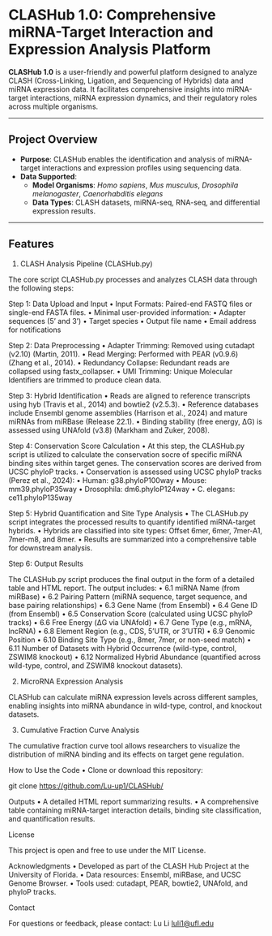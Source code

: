 # CLASHub 1.0: Comprehensive miRNA-Target Interaction and Expression Analysis Platform

**CLASHub 1.0** is a user-friendly and powerful platform designed to analyze CLASH (Cross-Linking, Ligation, and Sequencing of Hybrids) data and miRNA expression data. It facilitates comprehensive insights into miRNA-target interactions, miRNA expression dynamics, and their regulatory roles across multiple organisms.

---

## Project Overview

- **Purpose**: CLASHub enables the identification and analysis of miRNA-target interactions and expression profiles using sequencing data.
- **Data Supported**:
  - **Model Organisms**: *Homo sapiens*, *Mus musculus*, *Drosophila melanogaster*, *Caenorhabditis elegans*
  - **Data Types**: CLASH datasets, miRNA-seq, RNA-seq, and differential expression results.

---

## Features

1. CLASH Analysis Pipeline (CLASHub.py)

The core script CLASHub.py processes and analyzes CLASH data through the following steps:

Step 1: Data Upload and Input
	•	Input Formats: Paired-end FASTQ files or single-end FASTA files.
	•	Minimal user-provided information:
	•	Adapter sequences (5’ and 3’)
	•	Target species
	•	Output file name
	•	Email address for notifications

Step 2: Data Preprocessing
	•	Adapter Trimming: Removed using cutadapt (v2.10) (Martin, 2011).
	•	Read Merging: Performed with PEAR (v0.9.6) (Zhang et al., 2014).
	•	Redundancy Collapse: Redundant reads are collapsed using fastx_collapser.
	•	UMI Trimming: Unique Molecular Identifiers are trimmed to produce clean data.


Step 3: Hybrid Identification
	•	Reads are aligned to reference transcripts using hyb (Travis et al., 2014) and bowtie2 (v2.5.3).
	•	Reference databases include Ensembl genome assemblies (Harrison et al., 2024) and mature miRNAs from miRBase (Release 22.1).
	•	Binding stability (free energy, ΔG) is assessed using UNAfold (v3.8) (Markham and Zuker, 2008).

Step 4: Conservation Score Calculation
	•	At this step, the CLASHub.py script is utilized to calculate the conservation socre of specific miRNA binding sites within target genes. The conservation scores are derived from UCSC phyloP tracks.
	•	Conservation is assessed using UCSC phyloP tracks (Perez et al., 2024):
	•	Human: g38.phyloP100way
	•	Mouse: mm39.phyloP35way
	•	Drosophila: dm6.phyloP124way
	•	C. elegans: ce11.phyloP135way

Step 5: Hybrid Quantification and Site Type Analysis
	•	The CLASHub.py script integrates the processed results to quantify identified miRNA-target hybrids.
	•	Hybrids are classified into site types: Offset 6mer, 6mer, 7mer-A1, 7mer-m8, and 8mer.
	•	Results are summarized into a comprehensive table for downstream analysis.

Step 6: Output Results

The CLASHub.py script produces the final output in the form of a detailed table and HTML report. The output includes:
	•	6.1 miRNA Name (from miRBase)
	•	6.2 Pairing Pattern (miRNA sequence, target sequence, and base pairing relationships)
	•	6.3 Gene Name (from Ensembl)
	•	6.4 Gene ID (from Ensembl)
	•	6.5 Conservation Score (calculated using UCSC phyloP tracks)
	•	6.6 Free Energy (ΔG via UNAfold)
	•	6.7 Gene Type (e.g., mRNA, lncRNA)
	•	6.8 Element Region (e.g., CDS, 5’UTR, or 3’UTR)
	•	6.9 Genomic Position
	•	6.10 Binding Site Type (e.g., 8mer, 7mer, or non-seed match)
	•	6.11 Number of Datasets with Hybrid Occurrence (wild-type, control, ZSWIM8 knockout)
	•	6.12 Normalized Hybrid Abundance (quantified across wild-type, control, and ZSWIM8 knockout datasets).

2. MicroRNA Expression Analysis

CLASHub can calculate miRNA expression levels across different samples, enabling insights into miRNA abundance in wild-type, control, and knockout datasets.

3. Cumulative Fraction Curve Analysis

The cumulative fraction curve tool allows researchers to visualize the distribution of miRNA binding and its effects on target gene regulation.

How to Use the Code
	•	Clone or download this repository:

git clone https://github.com/Lu-up1/CLASHub/

Outputs
	•	A detailed HTML report summarizing results.
	•	A comprehensive table containing miRNA-target interaction details, binding site classification, and quantification results.

License

This project is open and free to use under the MIT License.

Acknowledgments
	•	Developed as part of the CLASH Hub Project at the University of Florida.
	•	Data resources: Ensembl, miRBase, and UCSC Genome Browser.
	•	Tools used: cutadapt, PEAR, bowtie2, UNAfold, and phyloP tracks.

Contact

For questions or feedback, please contact:
Lu Li
luli1@ufl.edu

